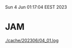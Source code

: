 Sun  4 Jun 01:17:04 EEST 2023
# JAM
<a href='./cache/202306/04_01.log'>./cache/202306/04_01.log</a>
